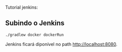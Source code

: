 Tutorial jenkins: 

## Subindo o Jenkins

`./gradlew docker dockerRun`

Jenkins ficará diponível no path [http://localhost:8080](http://localhost:8080).